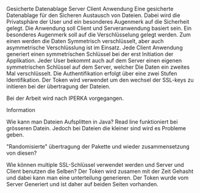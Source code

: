 Gesicherte Datenablage Server Client Anwendung
Eine gesicherte Datenablage für den Sicheren Austausch von Dateien.
Dabei wird die Privatsphäre der User und ein besonderes Augenmerk auf die Sicherheit gelegt. Die Anwendung soll Client und Serveranwendung basiert sein. 
Ein besonderes Augenmerk soll auf die Verschlüsselung gelegt werden. Zum einen werden die Daten Symmetrisch verschlüsselt, aber auch asymmetrische Verschlüsslung ist im Einsatz.
Jede Client Anwendung generiert einen symmetrischen Schlüssel bei der erst Initiation der Applikation.
Jeder User bekommt auch auf dem Server einen eigenen symmetrischen Schlüssel auf dem Server, welcher Die Daten ein zweites Mal verschlüsselt.
Die Authentifikation erfolgt über eine zwei Stufen Identifikation.
Der Token wird verwendet um den wechsel der SSL-keys zu initieren bei der übertragung der Dateien.

 
Bei der Arbeit wird nach IPERKA vorgegangen.

Information

Wie kann man Dateien Aufsplitten in Java?
Read line funktioniert bei grösseren Datein. Jedoch bei Dateien die kleiner sind wird es Probleme geben.

"Randomisierte" übertragung der Pakette und wieder zusammensetzung von diesen?


Wie können multiple SSL-Schlüssel verwendet werden und Server und Client benutzen die Selben?
Der Token wird zusamen mit der Zeit Gehasht und dabei kann man eine unterteilung generieren.
Der Token wurde vom Server Generiert und ist daher auf beiden Seiten vorhanden.


